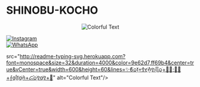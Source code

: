 # SHINOBU-KOCHO


<p align="center">
  <img src="http://readme-typing-svg.herokuapp.com?font=monospace&size=32&duration=4000&color=9e62d7,ff69b4&center=true&vCenter=true&width=600&height=60&lines=🦋𝐑𝐄𝐏𝐎𝐒𝐈𝐓𝐎𝐑𝐈𝐎+𝐎𝐅𝐂+𝐃𝐄+𝐒𝐇𝐈𝐍𝐎𝐁𝐔+💜🌸;💜🦋+𝐄𝐒𝐓𝐄+𝐁𝐎𝐓+𝐄𝐒+𝐔𝐍𝐀+𝐏𝐑𝐔𝐄𝐁𝐀+🌸" alt="Colorful Text"/>
</p>

  [![Instagram](https://img.shields.io/badge/Instagram-kob_dano_nino-E4405F?style=for-the-badge&logo=instagram&logoColor=white)](https://instagram.com/kob_dano_nino)  
  [![WhatsApp](https://img.shields.io/badge/WhatsApp-WhatsApp-25D366?style=for-the-badge&logo=whatsapp&logoColor=white)](https://wa.me/529992042946)
</p>

src="http://readme-typing-svg.herokuapp.com?font=monospace&size=32&duration=4000&color=9e62d7,ff69b4&center=true&vCenter=true&width=600&height=60&lines=✨ϐׁᨵׁׅׅtׁׅ+ׅ݊꯱ꫀׁׅܻ݊݊ꪀׅ꯱ꪱׁׁׁׅׅׅᥣׁׅ֪ᥣׁׅ֪ᨵׁׅׅ+💜🌸;💜🦋+ܻ⨍ɑׁׅᥣׁׅ֪tׁׅɑׁׅ݊ꪀ+ᝯׁ֒ᨵׁׅׅׅ꯱ɑׁׅׅ꯱+🌸" alt="Colorful Text"/>
</p>